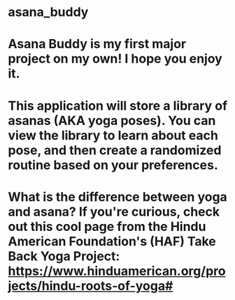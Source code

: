 # asana_buddy

# Asana Buddy is my first major project on my own! I hope you enjoy it.

# This application will store a library of asanas (AKA yoga poses). You can view the library to learn about each pose, and then create a randomized routine based on your preferences. 

# What is the difference between yoga and asana? If you're curious, check out this cool page from the Hindu American Foundation's (HAF) Take Back Yoga Project: https://www.hinduamerican.org/projects/hindu-roots-of-yoga#
